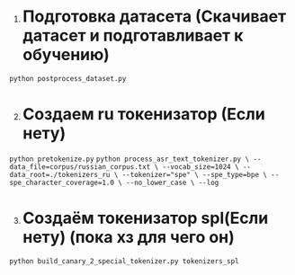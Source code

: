 1. # Подготовка датасета (Скачивает датасет и подготавливает к обучению)
`python postprocess_dataset.py`

2. # Создаем ru токенизатор (Если нету)
`python pretokenize.py`
`python process_asr_text_tokenizer.py \
  --data_file=corpus/russian_corpus.txt \
  --vocab_size=1024 \
  --data_root=./tokenizers_ru \
  --tokenizer="spe" \
  --spe_type=bpe \
  --spe_character_coverage=1.0 \
  --no_lower_case \
  --log`

3. # Создаём токенизатор spl(Если нету) (пока хз для чего он)
`python build_canary_2_special_tokenizer.py tokenizers_spl`

